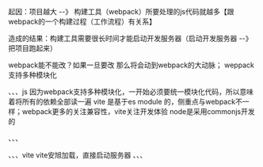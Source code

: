 
起因：项目越大 --》 构建工具（webpack）所要处理的js代码就越多【跟webpack的一个构建过程（工作流程）有关系】

造成的结果：构建工具需要很长时间才能启动开发服务器（启动开发服务器 --》 把项目跑起来）

webpack能不能改？如果一旦要改 那么将会动到webpack的大动脉；
weppack 支持多种模块化

、、、js
    因为webpack支持多种模块化，一开始必须要统一模块化代码，所以意味着将所有的依赖全部读一遍
    vite 是基于es module 的，侧重点与webpack不一样；webpack更多的关注兼容性，vite关注开发体验
    node是采用commonjs开发的

、、、

、、、vite
   vite安旭加载，直接启动服务器
、、、